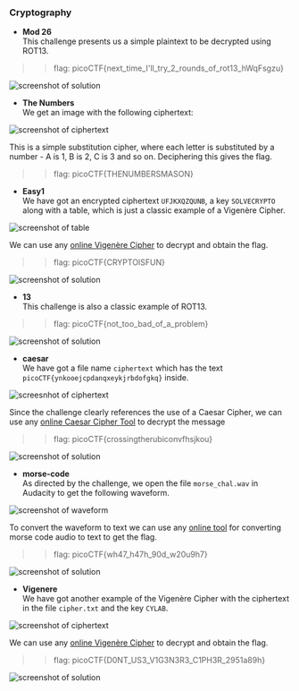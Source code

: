 ### **Cryptography**


* **Mod 26**  
This challenge presents us a simple plaintext to be decrypted using ROT13.

>> flag: picoCTF{next_time_I'll_try_2_rounds_of_rot13_hWqFsgzu}


![screenshot of solution](https://lh3.googleusercontent.com/ze4-XrUJKD3f7uUD47gQs3pdatopY_tiWb6ZAIYENbgdL0-Om5v09qR-OiR4_QJyWDM=w2400)

* **The Numbers**  
We get an image with the following ciphertext:

![screenshot of ciphertext](https://lh3.googleusercontent.com/RCUhXTEmmSuSrBiaWj9apuiCDS6rDfpbbQjWWHcsh5W-sVXVFoHxfESQgz77ZowVsGQ=w2400)

This is a simple substitution cipher, where each letter is substituted by a number - A is 1, B is 2, C
is 3 and so on. Deciphering this gives the flag.

>> flag: picoCTF{THENUMBERSMASON}

* **Easy1**  
We have got an encrypted ciphertext ``UFJKXQZQUNB``, a key ``SOLVECRYPTO`` along with a table, which is just a classic example of a Vigenère Cipher.

![screenshot of table](https://lh3.googleusercontent.com/spMQS464g6e_qBNOPrTUgcoQCCnOqYT-r5WdOCYxi3CiN9KRTJW-N_n4GUIpIveHxXA=w2400)

We can use any [online Vigenère Cipher](https://www.dcode.fr/vigenere-cipher) to decrypt and obtain the flag.


>> flag: picoCTF{CRYPTOISFUN}

![screenshot of solution](https://lh4.googleusercontent.com/Q59dS9aCbYswA5rxhT45-Mx3fB-Fh3LTE27C5ox58ZTYYl5Ii6YvGDZwSVY57LVtYcc=w2400)

* **13**  
This challenge is also a classic example of ROT13.

>> flag: picoCTF{not_too_bad_of_a_problem}

![screenshot of solution](https://lh3.googleusercontent.com/R5uFhtshsrVTCaSwY0h7R0Se3bLLTNm994KvfJLG5lfDbLkG8uF305Ag2745hq0rrpc=w2400)

* **caesar**  
We have got a file name ``ciphertext`` which has the text `picoCTF{ynkooejcpdanqxeykjrbdofgkq}` inside. 

![screesnhot of ciphertext](https://lh3.googleusercontent.com/Dw0mhEVEMYFMJGdXYqRqeheGt7Nb7Rn0nWtBpVf6pu5o1R9lEJhS_yKQ-kFTqI8-XJo=w2400)

Since the challenge clearly references the use of a Caesar Cipher, we can use any [online Caesar Cipher Tool](https://www.dcode.fr/caesar-cipher) to decrypt the message

>> flag: picoCTF{crossingtherubiconvfhsjkou}

![screenshot of solution](https://lh3.googleusercontent.com/U_EtSNDcpuLbnLqot8fY3eP23p0jCvdkbVk0lcyGX-h0YGpRaJ_kxSYOR3t9JX2EKTg=w2400)

* **morse-code**  
As directed by the challenge, we open the file `morse_chal.wav` in Audacity to get the following waveform.

![screenshot of waveform](https://lh5.googleusercontent.com/pUPiMw2kkvrphfAtuXQRLiq9fF-sJHMYNix_7EEu9lcMgjRA8YWExV6aDgKT21SDNaA=w2400)

To convert the waveform to text we can use any [online tool](https://morsecode.world/international/decoder/audio-decoder-adaptive.html) for converting morse code audio to text to get the flag.

>> flag: picoCTF{wh47_h47h_90d_w20u9h7}

![screenshot of solution](https://lh5.googleusercontent.com/cjdwxDY_t8CYK7jnYzXCNdYi3nBavvjxUppdos4IVUmNx5xCOFcMm0rzOXxLgk6dkn4=w2400)

* **Vigenere**  
We have got another example of the Vigenère Cipher with the ciphertext in the file `cipher.txt` and the key `CYLAB`.

![screenshot of ciphertext](https://lh6.googleusercontent.com/9RtGrmZWveYF14D_tmgi9ld8LvCVPHa9UBd56-qRj38Mym_p5L5MTNQGsuXj_eVQTFg=w2400)

We can use any [online Vigenère Cipher](https://www.dcode.fr/vigenere-cipher) to decrypt and obtain the flag.

>> flag: picoCTF{D0NT_US3_V1G3N3R3_C1PH3R_2951a89h}

![screenshot of solution](https://lh6.googleusercontent.com/9BxrnHzkyvv8ECDn8wtSO1IWh9Ynko98lR1wJUypm5b5vDSkJKJRAqbCC4pcReoFje0=w2400)